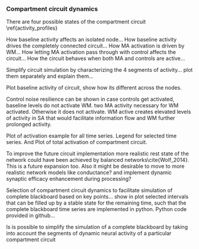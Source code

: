 ### Compartment circuit dynamics

There are four possible states of the compartment circuit 
\ref{activity_profiles}

How baseline activity affects an isolated node... How baseline activity drives the completely connected circuit...
How MA activation is driven by WM...
How letting MA activation pass through with control affects the circuit...
How the circuit behaves when both MA and controls are active...

Simplify circuit simulation by characterizing the 4 segments of activity... plot them separately and explain them...

Plot baseline activity of circuit, show how its different across the nodes.

Control noise resilience can be shown in case controls get activated, baseline levels do not activate WM. two MA activity necessary for WM activated. Otherwise it does not activate. WM active creates elevated levels of activity in SA that would facilitate information flow and WM further prolonged activity.

Plot of activation example for all time series. Legend for selected time series. And Plot of total activation of compartment circuit.


To improve the future circuit implementation more realistic rest state of the network could have been achieved by balanced networks\cite{Wolf_2014}. This is a future expansion too. Also it might be desirable to move to more realistic network models like conductance? and implement dynamic synaptic efficacy enhancement during processing?


Selection of compartment circuit dynamics to facilitate simulation of complete blackboard based on key points... show in plot selected intervals that can be filled up by a stable state for the remaining time, such that the complete blackboard time series are implemented in python. Python code provided in github...

Is is possible to simplify the simulation of a complete blackboard by taking into account the segments of dynamic neural activity of a particular compartment circuit